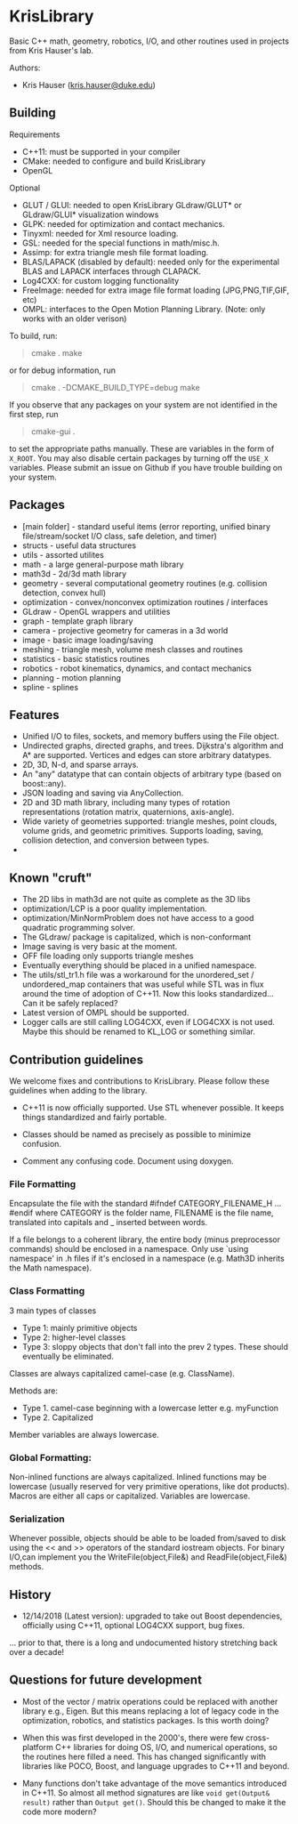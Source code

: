 # KrisLibrary

Basic C++ math, geometry, robotics, I/O, and other routines used in projects
from Kris Hauser's lab. 

Authors:
- Kris Hauser (kris.hauser@duke.edu)


## Building

Requirements
- C++11: must be supported in your compiler
- CMake: needed to configure and build KrisLibrary
- OpenGL

Optional
- GLUT / GLUI: needed to open KrisLibrary GLdraw/GLUT* or GLdraw/GLUI* visualization windows
- GLPK: needed for optimization and contact mechanics.  
- Tinyxml: needed for Xml resource loading.  
- GSL: needed for the special functions in math/misc.h.
- Assimp: for extra triangle mesh file format loading.
- BLAS/LAPACK (disabled by default): needed only for the experimental
  BLAS and LAPACK interfaces through CLAPACK.  
- Log4CXX: for custom logging functionality
- FreeImage: needed for extra image file format loading (JPG,PNG,TIF,GIF, etc)
- OMPL: interfaces to the Open Motion Planning Library. (Note: only works with an older verison)

To build, run:

> cmake . 
> make

or for debug information, run

> cmake . -DCMAKE_BUILD_TYPE=debug
> make

If you observe that any packages on your system are not identified in the first step, run

> cmake-gui .

to set the appropriate paths manually.  These are variables in the form of `X_ROOT`.  You may also
disable certain packages by turning off the `USE_X` variables.  Please submit an issue on Github
if you have trouble building on your system.


## Packages

  * [main folder] - standard useful items (error reporting, unified binary file/stream/socket I/O class, safe deletion, and timer)
  * structs - useful data structures
  * utils - assorted utilites 
  * math - a large general-purpose math library
  * math3d - 2d/3d math library
  * geometry - several computational geometry routines (e.g. collision detection, convex hull)
  * optimization - convex/nonconvex optimization routines / interfaces
  * GLdraw - OpenGL wrappers and utilities
  * graph - template graph library
  * camera - projective geometry for cameras in a 3d world
  * image - basic image loading/saving
  * meshing - triangle mesh, volume mesh classes and routines
  * statistics - basic statistics routines
  * robotics - robot kinematics, dynamics, and contact mechanics
  * planning - motion planning
  * spline - splines

## Features

- Unified I/O to files, sockets, and memory buffers using the File object.
- Undirected graphs, directed graphs, and trees.  Dijkstra's algorithm and A* are supported.  Vertices and edges can store arbitrary datatypes.
- 2D, 3D, N-d, and sparse arrays.
- An "any" datatype that can contain objects of arbitrary type (based on boost::any).
- JSON loading and saving via AnyCollection.
- 2D and 3D math library, including many types of rotation representations (rotation matrix, quaternions, axis-angle).
- Wide variety of geometries supported: triangle meshes, point clouds, volume grids, and geometric primitives.  Supports loading, saving, collision detection, and conversion between types.
- 

## Known "cruft"

* The 2D libs in math3d are not quite as complete as the 3D libs
* optimization/LCP is a poor quality implementation.
* optimization/MinNormProblem does not have access to a good quadratic
  programming solver.
* The GLdraw/ package is capitalized, which is non-conformant
* Image saving is very basic at the moment.
* OFF file loading only supports triangle meshes
* Eventually everything should be placed in a unified namespace.
* The utils/stl_tr1.h file was a workaround for the unordered_set / undordered_map containers that was useful
  while STL was in flux around the time of adoption of C++11.  Now this looks standardized... Can it be safely replaced?
* Latest version of OMPL should be supported.
* Logger calls are still calling LOG4CXX, even if LOG4CXX is not used.  Maybe this should be renamed to KL_LOG or something similar.

## Contribution guidelines

We welcome fixes and contributions to KrisLibrary.  Please follow these
guidelines when adding to the library.

- C++11 is now officially supported.  Use STL whenever possible.  It keeps things standardized and fairly portable.

- Classes should be named as precisely as possible to minimize confusion.

- Comment any confusing code.  Document using doxygen.  


### File Formatting

Encapsulate the file with the standard #ifndef CATEGORY_FILENAME_H ... #endif
where CATEGORY is the folder name, FILENAME is the file name, translated into
capitals and _ inserted between words.

If a file belongs to a coherent library, the entire body (minus preprocessor
commands) should be enclosed in a namespace.  Only use `using namespace'
in .h files if it's enclosed in a namespace (e.g. Math3D inherits the
Math namespace).

### Class Formatting

3 main types of classes

* Type 1: mainly primitive objects
* Type 2: higher-level classes
* Type 3: sloppy objects that don't fall into the prev 2 types.  These should eventually be eliminated.

Classes are always capitalized camel-case (e.g. ClassName).

Methods are:
* Type 1. camel-case beginning with a lowercase letter e.g. myFunction
* Type 2. Capitalized

Member variables are always lowercase.

### Global Formatting:

Non-inlined functions are always capitalized.  Inlined functions may be
lowercase (usually reserved for very primitive operations, like dot products).
Macros are either all caps or capitalized.
Variables are lowercase.


### Serialization

Whenever possible, objects should be able to be loaded from/saved to disk
using the << and >> operators of the standard iostream objects.  For
binary I/O,can implement you  the WriteFile(object,File&) and
ReadFile(object,File&) methods.


## History

* 12/14/2018 (Latest version): upgraded to take out Boost dependencies, officially using C++11, optional LOG4CXX support, bug fixes.

... prior to that, there is a long and undocumented history stretching back over a decade!

## Questions for future development

- Most of the vector / matrix operations could be replaced with another library e.g., Eigen.  But this means replacing a lot of 
  legacy code in the optimization, robotics, and statistics packages. Is this worth doing?

- When this was first developed in the 2000's, there were few cross-platform C++ libraries for doing OS, I/O, and numerical
  operations, so the routines here filled a need.  This has changed significantly with libraries like POCO, Boost, and language 
  upgrades to C++11 and beyond.

- Many functions don't take advantage of the move semantics introduced in C++11.  So almost all method signatures are like
  `void get(Output& result)` rather than `Output get()`.  Should this be changed to make it the code more modern?
